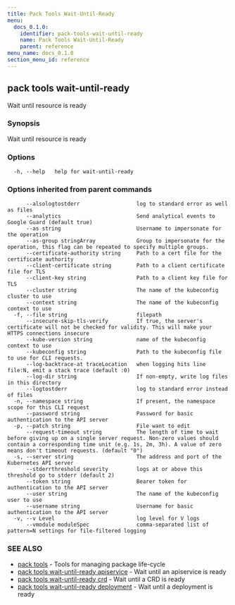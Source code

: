 ```yaml
---
title: Pack Tools Wait-Until-Ready
menu:
  docs_0.1.0:
    identifier: pack-tools-wait-until-ready
    name: Pack Tools Wait-Until-Ready
    parent: reference
menu_name: docs_0.1.0
section_menu_id: reference
---
```

## pack tools wait-until-ready

Wait until resource is ready

### Synopsis

Wait until resource is ready

### Options

```
  -h, --help   help for wait-until-ready
```

### Options inherited from parent commands

```
      --alsologtostderr                  log to standard error as well as files
      --analytics                        Send analytical events to Google Guard (default true)
      --as string                        Username to impersonate for the operation
      --as-group stringArray             Group to impersonate for the operation, this flag can be repeated to specify multiple groups.
      --certificate-authority string     Path to a cert file for the certificate authority
      --client-certificate string        Path to a client certificate file for TLS
      --client-key string                Path to a client key file for TLS
      --cluster string                   The name of the kubeconfig cluster to use
      --context string                   The name of the kubeconfig context to use
  -f, --file string                      filepath
      --insecure-skip-tls-verify         If true, the server's certificate will not be checked for validity. This will make your HTTPS connections insecure
      --kube-version string              name of the kubeconfig context to use
      --kubeconfig string                Path to the kubeconfig file to use for CLI requests.
      --log-backtrace-at traceLocation   when logging hits line file:N, emit a stack trace (default :0)
      --log-dir string                   If non-empty, write log files in this directory
      --logtostderr                      log to standard error instead of files
  -n, --namespace string                 If present, the namespace scope for this CLI request
      --password string                  Password for basic authentication to the API server
  -p, --patch string                     File want to edit
      --request-timeout string           The length of time to wait before giving up on a single server request. Non-zero values should contain a corresponding time unit (e.g. 1s, 2m, 3h). A value of zero means don't timeout requests. (default "0")
  -s, --server string                    The address and port of the Kubernetes API server
      --stderrthreshold severity         logs at or above this threshold go to stderr (default 2)
      --token string                     Bearer token for authentication to the API server
      --user string                      The name of the kubeconfig user to use
      --username string                  Username for basic authentication to the API server
  -v, --v Level                          log level for V logs
      --vmodule moduleSpec               comma-separated list of pattern=N settings for file-filtered logging
```

### SEE ALSO

* [pack tools](/docs/reference/pack_tools.md)	 - Tools for managing package life-cycle
* [pack tools wait-until-ready apiservice](/docs/reference/pack_tools_wait-until-ready_apiservice.md)	 - Wait until an apiservice is ready
* [pack tools wait-until-ready crd](/docs/reference/pack_tools_wait-until-ready_crd.md)	 - Wait until a CRD is ready
* [pack tools wait-until-ready deployment](/docs/reference/pack_tools_wait-until-ready_deployment.md)	 - Wait until a deployment is ready

